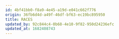 ```yaml
---
id: 4bf41bb0-f8a9-4e45-a19d-e041c662f776
origin: 36fb6d4d-a49f-46df-bf63-ec19bc895950
title: RACES
updated_by: 92c844c4-0b68-4e10-9f82-950d24236efc
updated_at: 1682408743
---
```

